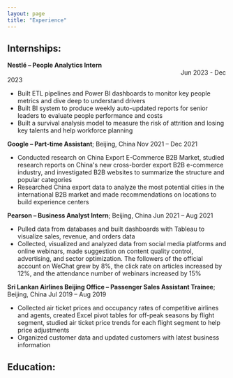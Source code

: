 ```yaml
---
layout: page
title: "Experience"
---
```


## Internships:
**Nestlé – People Analytics Intern**
&nbsp;&nbsp;&nbsp;&nbsp;&nbsp;&nbsp;&nbsp;&nbsp;&nbsp;&nbsp;&nbsp;&nbsp;&nbsp;&nbsp;&nbsp;&nbsp;&nbsp;&nbsp;&nbsp;&nbsp;&nbsp;&nbsp;&nbsp;&nbsp;&nbsp;&nbsp;&nbsp;&nbsp;&nbsp;&nbsp;&nbsp;&nbsp;&nbsp;&nbsp;&nbsp;&nbsp;&nbsp;&nbsp;&nbsp;&nbsp;&nbsp;&nbsp;&nbsp;&nbsp;&nbsp;&nbsp;&nbsp;&nbsp;&nbsp;&nbsp;&nbsp;&nbsp;&nbsp;&nbsp;&nbsp;&nbsp;&nbsp;&nbsp;&nbsp;&nbsp;&nbsp;&nbsp;&nbsp;&nbsp;&nbsp;&nbsp;&nbsp;&nbsp;&nbsp;&nbsp;&nbsp;&nbsp;&nbsp;&nbsp;&nbsp;&nbsp;&nbsp;&nbsp;&nbsp;&nbsp;&nbsp;&nbsp;&nbsp;&nbsp;&nbsp;&nbsp;&nbsp;&nbsp;&nbsp;&nbsp;&nbsp;&nbsp;&nbsp;&nbsp;&nbsp;&nbsp;&nbsp;&nbsp;&nbsp;&nbsp;&nbsp;Jun 2023 - Dec 2023
- Built ETL pipelines and Power BI dashboards to monitor key people metrics and dive deep to understand drivers
- Built BI system to produce weekly auto-updated reports for senior leaders to evaluate people performance and costs
- Built a survival analysis model to measure the risk of attrition and losing key talents and help workforce planning

**Google – Part-time Assistant**; Beijing, China Nov 2021 – Dec 2021
- Conducted research on China Export E-Commerce B2B Market, studied research reports on China's new cross-border 
export B2B e-commerce industry, and investigated B2B websites to summarize the structure and popular categories
- Researched China export data to analyze the most potential cities in the international B2B market and made 
recommendations on locations to build experience centers

**Pearson – Business Analyst Intern**; Beijing, China Jun 2021 – Aug 2021
- Pulled data from databases and built dashboards with Tableau to visualize sales, revenue, and orders data
- Collected, visualized and analyzed data from social media platforms and online webinars, made suggestion on 
content quality control, advertising, and sector optimization. The followers of the official account on WeChat grew 
by 8%, the click rate on articles increased by 12%, and the attendance number of webinars increased by 15%

**Sri Lankan Airlines Beijing Office – Passenger Sales Assistant Trainee**; Beijing, China Jul 2019 – Aug 2019
- Collected air ticket prices and occupancy rates of competitive airlines and agents, created Excel pivot tables for off-peak seasons by flight segment, studied air ticket price trends for each flight segment to help price adjustments
- Organized customer data and updated customers with latest business information


## Education:
